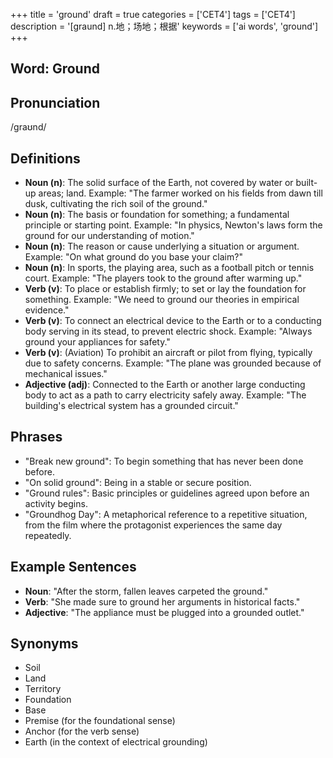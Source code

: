 +++
title = 'ground'
draft = true
categories = ['CET4']
tags = ['CET4']
description = '[graund] n.地；场地；根据'
keywords = ['ai words', 'ground']
+++

## Word: Ground

## Pronunciation
/ɡraʊnd/

## Definitions
- **Noun (n)**: The solid surface of the Earth, not covered by water or built-up areas; land. Example: "The farmer worked on his fields from dawn till dusk, cultivating the rich soil of the ground."
- **Noun (n)**: The basis or foundation for something; a fundamental principle or starting point. Example: "In physics, Newton's laws form the ground for our understanding of motion."
- **Noun (n)**: The reason or cause underlying a situation or argument. Example: "On what ground do you base your claim?"
- **Noun (n)**: In sports, the playing area, such as a football pitch or tennis court. Example: "The players took to the ground after warming up."
- **Verb (v)**: To place or establish firmly; to set or lay the foundation for something. Example: "We need to ground our theories in empirical evidence."
- **Verb (v)**: To connect an electrical device to the Earth or to a conducting body serving in its stead, to prevent electric shock. Example: "Always ground your appliances for safety."
- **Verb (v)**: (Aviation) To prohibit an aircraft or pilot from flying, typically due to safety concerns. Example: "The plane was grounded because of mechanical issues."
- **Adjective (adj)**: Connected to the Earth or another large conducting body to act as a path to carry electricity safely away. Example: "The building's electrical system has a grounded circuit."

## Phrases
- "Break new ground": To begin something that has never been done before.
- "On solid ground": Being in a stable or secure position.
- "Ground rules": Basic principles or guidelines agreed upon before an activity begins.
- "Groundhog Day": A metaphorical reference to a repetitive situation, from the film where the protagonist experiences the same day repeatedly.

## Example Sentences
- **Noun**: "After the storm, fallen leaves carpeted the ground."
- **Verb**: "She made sure to ground her arguments in historical facts."
- **Adjective**: "The appliance must be plugged into a grounded outlet."

## Synonyms
- Soil
- Land
- Territory
- Foundation
- Base
- Premise (for the foundational sense)
- Anchor (for the verb sense)
- Earth (in the context of electrical grounding)
